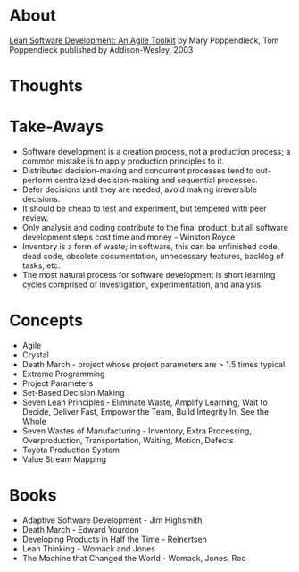 
# About

[Lean Software Development: An Agile Toolkit](https://books.google.ca/books?id=IJ1gAgAAQBAJ)
by Mary Poppendieck, Tom Poppendieck
published by Addison-Wesley, 2003

# Thoughts

# Take-Aways

* Software development is a creation process, not a production process; a common mistake is to apply production principles to it.
* Distributed decision-making and concurrent processes tend to out-perform centralized decision-making and sequential processes.
* Defer decisions until they are needed, avoid making irreversible decisions.
* It should be cheap to test and experiment, but tempered with peer review.
* Only analysis and coding contribute to the final product, but all software development steps cost time and money - Winston Royce
* Inventory is a form of waste; in software, this can be unfinished code, dead code, obsolete documentation, unnecessary features, backlog of tasks, etc.
* The most natural process for software development is short learning cycles comprised of investigation, experimentation, and analysis.

# Concepts

* Agile
* Crystal
* Death March - project whose project parameters are > 1.5 times typical
* Extreme Programming
* Project Parameters
* Set-Based Decision Making
* Seven Lean Principles - Eliminate Waste, Amplify Learning, Wait to Decide, Deliver Fast, Empower the Team, Build Integrity In, See the Whole
* Seven Wastes of Manufacturing - Inventory, Extra Processing, Overproduction, Transportation, Waiting, Motion, Defects
* Toyota Production System
* Value Stream Mapping

# Books

* Adaptive Software Development - Jim Highsmith
* Death March - Edward Yourdon
* Developing Products in Half the Time - Reinertsen
* Lean Thinking - Womack and Jones
* The Machine that Changed the World - Womack, Jones, Roo
